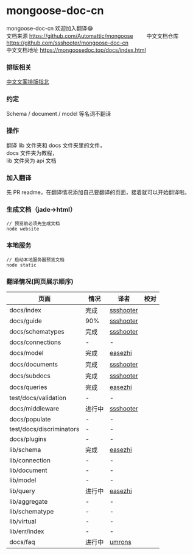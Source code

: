 # mongoose-doc-cn
mongoose-doc-cn
欢迎加入翻译:joy:        
文档来源 https://github.com/Automattic/mongoose         
中文文档仓库 https://github.com/ssshooter/mongoose-doc-cn           
中文文档地址 https://mongoosedoc.top/docs/index.html          
### 排版相关
[中文文案排版指北](https://github.com/sparanoid/chinese-copywriting-guidelines)
### 约定
Schema / document / model 等名词不翻译
### 操作
翻译 lib 文件夹和 docs 文件夹里的文件，              
docs 文件夹为教程，            
lib 文件夹为 api 文档         
### 加入翻译
先 PR readme，在翻译情况添加自己要翻译的页面，接着就可以开始翻译啦。
### 生成文档（jade->html）
```
// 预览前必须先生成文档
node website
```
### 本地服务
```
// 启动本地服务器预览文档
node static
```
### 翻译情况(网页展示顺序)
页面|情况|译者|校对
--- | --- |--- |---
docs/index|完成|[ssshooter](https://github.com/ssshooter)|
docs/guide|90%|[ssshooter](https://github.com/ssshooter)|
docs/schematypes|完成|[ssshooter](https://github.com/ssshooter)|
docs/connections|-|-|
docs/model|完成|[easezhi](https://github.com/easezhi)|
docs/documents|完成|[ssshooter](https://github.com/ssshooter)|
docs/subdocs|完成|[ssshooter](https://github.com/ssshooter)|
docs/queries|完成|[easezhi](https://github.com/easezhi)|
test/docs/validation|-|-|
docs/middleware|进行中|[ssshooter](https://github.com/ssshooter)|
docs/populate|-|-|
test/docs/discriminators|-|-|
docs/plugins|-|-|
lib/schema|完成|[easezhi](https://github.com/easezhi)|
lib/connection|-|-|
lib/document|-|-|
lib/model|-|-|
lib/query|进行中|[easezhi](https://github.com/easezhi)|
lib/aggregate|-|-|
lib/schematype|-|-|
lib/virtual|-|-|
lib/err/index|-|-|
docs/faq|进行中|[umrons](https://github.com/umrons)|